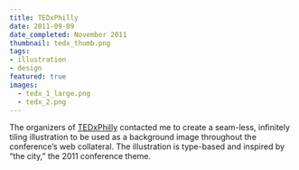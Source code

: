 ```yaml
---
title: TEDxPhilly
date: 2011-09-09
date_completed: November 2011
thumbnail: tedx_thumb.png
tags:
- illustration
- design
featured: true
images:
  - tedx_1_large.png
  - tedx_2.png
---
```


The organizers of <a href="http://tedxphilly.com/">TEDxPhilly</a> contacted me to create a seam-less, infinitely tiling illustration to be used as a background image throughout the conference&#8217;s web collateral. The illustration is type-based and inspired by &#8220;the city,&#8221; the 2011 conference theme.
